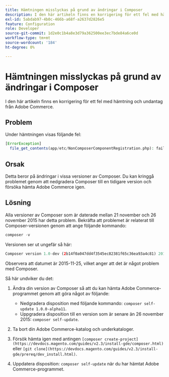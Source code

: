 ```yaml
---
title: Hämtningen misslyckas på grund av ändringar i Composer
description: I den här artikeln finns en korrigering för ett fel med hämtning och undantag från Adobe Commerce.
exl-id: 5abdab97-4b0c-466b-a68f-a2637d2826e5
feature: Configuration
role: Developer
source-git-commit: 1d2e0c1b4a8e3d79a362500ee3ec7bde84a6ce0d
workflow-type: tm+mt
source-wordcount: '184'
ht-degree: 0%

---
```


# Hämtningen misslyckas på grund av ändringar i Composer

I den här artikeln finns en korrigering för ett fel med hämtning och undantag från Adobe Commerce.

## Problem

Under hämtningen visas följande fel:

```php
[ErrorException]
  file_get_contents(app/etc/NonComposerComponentRegistration.php): failed to open stream: No such file or directory
```

## Orsak

Detta beror på ändringar i vissa versioner av Composer. Du kan kringgå problemet genom att nedgradera Composer till en tidigare version och försöka hämta Adobe Commerce igen.

## Lösning

Alla versioner av Composer som är daterade mellan 21 november och 26 november 2015 har detta problem. Bekräfta att problemet är relaterat till Composer-versionen genom att ange följande kommando:

```php
composer -v
```

Versionen ser ut ungefär så här:

```php
Composer version 1.0-dev (2b14f0a047dd4f3545ec82381f65c36ea93a4c81) 2015-11-25 17:13:09
```

Observera att datumet är 2015-11-25, vilket anger att det är något problem med Composer.

Så här undviker du det:

1. Ändra din version av Composer så att du kan hämta Adobe Commerce-programmet genom att göra något av följande:

   * Nedgradera disposition med följande kommando: `composer self-update 1.0.0-alpha11`.
   * Uppgradera disposition till en version som är senare än 26 november 2015: `composer self-update`.

1. Ta bort din Adobe Commerce-katalog och underkataloger.
1. Försök hämta igen med antingen `[composer create-project](https://devdocs.magento.com/guides/v2.3/install-gde/composer.html)` eller `[git clone](https://devdocs.magento.com/guides/v2.3/install-gde/prereq/dev_install.html)`.
1. Uppdatera disposition: `composer self-update` när du har hämtat Adobe Commerce-programmet.
